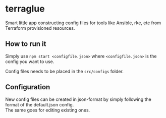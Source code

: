 # terraglue
Smart little app constructing config files for tools like Ansible, rke, etc from Terraform provisioned resources.

## How to run it

Simply use `npm start <configfile.json>` where `<configfile.json>` is the config you want to use.  

Config files needs to be placed in the `src/configs` folder.

## Configuration

New config files can be created in json-format by simply following the format of the default.json config.  
The same goes for editing existing ones.